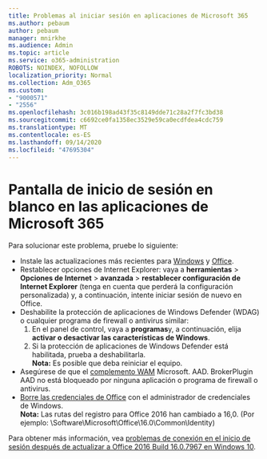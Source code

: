 ```yaml
---
title: Problemas al iniciar sesión en aplicaciones de Microsoft 365
ms.author: pebaum
author: pebaum
manager: mnirkhe
ms.audience: Admin
ms.topic: article
ms.service: o365-administration
ROBOTS: NOINDEX, NOFOLLOW
localization_priority: Normal
ms.collection: Adm_O365
ms.custom:
- "9000571"
- "2556"
ms.openlocfilehash: 3c016b198ad43f35c8149dde71c28a2f7fc3bd38
ms.sourcegitcommit: c6692ce0fa1358ec3529e59ca0ecdfdea4cdc759
ms.translationtype: MT
ms.contentlocale: es-ES
ms.lasthandoff: 09/14/2020
ms.locfileid: "47695304"
---
```

# <a name="blank-sign-in-screen-in-microsoft-365-apps"></a>Pantalla de inicio de sesión en blanco en las aplicaciones de Microsoft 365

Para solucionar este problema, pruebe lo siguiente:
- Instale las actualizaciones más recientes para [Windows](https://support.microsoft.com/help/4027667/windows-10-update) y [Office](https://support.office.com/article/update-office-and-your-computer-with-microsoft-update-2ab296f3-7f03-43a2-8e50-46de917611c5).
- Restablecer opciones de Internet Explorer: vaya a **herramientas**  >  **Opciones de Internet**  >  **avanzada**  >  **restablecer configuración de Internet Explorer** (tenga en cuenta que perderá la configuración personalizada) y, a continuación, intente iniciar sesión de nuevo en Office.
- Deshabilite la protección de aplicaciones de Windows Defender (WDAG) o cualquier programa de firewall o antivirus similar:
    1. En el panel de control, vaya a **programas**y, a continuación, elija **activar o desactivar las características de Windows**.
    2. Si la protección de aplicaciones de Windows Defender está habilitada, prueba a deshabilitarla.<br/>
    **Nota:** Es posible que deba reiniciar el equipo.
- Asegúrese de que el [complemento WAM](https://docs.microsoft.com/office365/troubleshoot/administration/connection-issue-when-sign-in-office-2016#symptom-1) Microsoft. AAD. BrokerPlugin AAD no está bloqueado por ninguna aplicación o programa de firewall o antivirus.
- [Borre las credenciales de Office](https://docs.microsoft.com/office/troubleshoot/error-messages/another-account-already-signed-in#step-3-clear-cached-credentials-on-the-computer) con el administrador de credenciales de Windows.<br/>
    **Nota:** Las rutas del registro para Office 2016 han cambiado a 16,0. (Por ejemplo: \Software\Microsoft\Office\16.0\Common\Identity\)

Para obtener más información, vea [problemas de conexión en el inicio de sesión después de actualizar a Office 2016 Build 16.0.7967 en Windows 10](https://docs.microsoft.com/office365/troubleshoot/administration/connection-issue-when-sign-in-office-2016).
